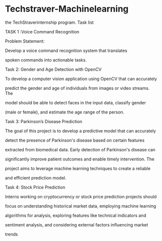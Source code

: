 # Techstraver-Machinelearning
the TechStraverinternship program.
Task list

TASK 1 :Voice Command Recognition

Problem Statement:

Develop a voice command recognition system that translates 

spoken commands into actionable tasks.


Task 2: Gender and Age Detection with OpenCV

To develop a computer vision application using OpenCV that can accurately 

predict the gender and age of individuals from images or video streams. The 

model should be able to detect faces in the input data, classify gender 

(male or female), and estimate the age range of the person.


Task 3: Parkinson’s Disease Prediction 

The goal of this project is to develop a predictive model that can accurately 

detect the presence of Parkinson's disease based on certain features 

extracted from biomedical data. Early detection of Parkinson's disease can 

significantly improve patient outcomes and enable timely intervention. The 

project aims to leverage machine learning techniques to create a reliable 

and efficient prediction model.


Task 4: Stock Price Prediction

Interns working on cryptocurrency or stock price prediction projects should 

focus on understanding historical market data, employing machine learning 

algorithms for analysis, exploring features like technical indicators and 

sentiment analysis, and considering external factors influencing market 

trends
